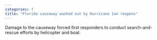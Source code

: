 ```yaml
---
categories: f
title: "Florida causeway washed out by Hurricane Ian reopens"
---
```

Damage to the causeway forced first responders to conduct search-and-rescue efforts by helicopter and boat.